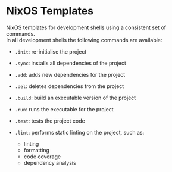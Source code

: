 # NixOS Templates

NixOS templates for development shells using a consistent set of commands.\
In all development shells the following commands are available:

- `.init`: re-initialise the project

- `.sync`: installs all dependencies of the project
- `.add`: adds new dependencies for the project
- `.del`: deletes dependencies from the project

- `.build`: build an executable version of the project
- `.run`: runs the executable for the project

- `.test`: tests the project code
- `.lint`: performs static linting on the project, such as:
  - linting
  - formatting
  - code coverage
  - dependency analysis

